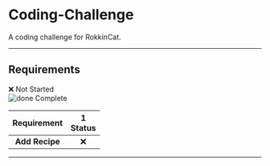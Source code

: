 # Coding-Challenge
A coding challenge for RokkinCat.

----

## Requirements

[done]: https://user-images.githubusercontent.com/29199184/32275438-8385f5c0-bf0b-11e7-9406-42265f71e2bd.png "Done"

:x: Not Started    
![done][done] Complete


|               Requirement        | 1<br>Status       | 
|:--------------------------------:|:-----------------:|
|**Add Recipe**                    | :x:               |   
  
----
